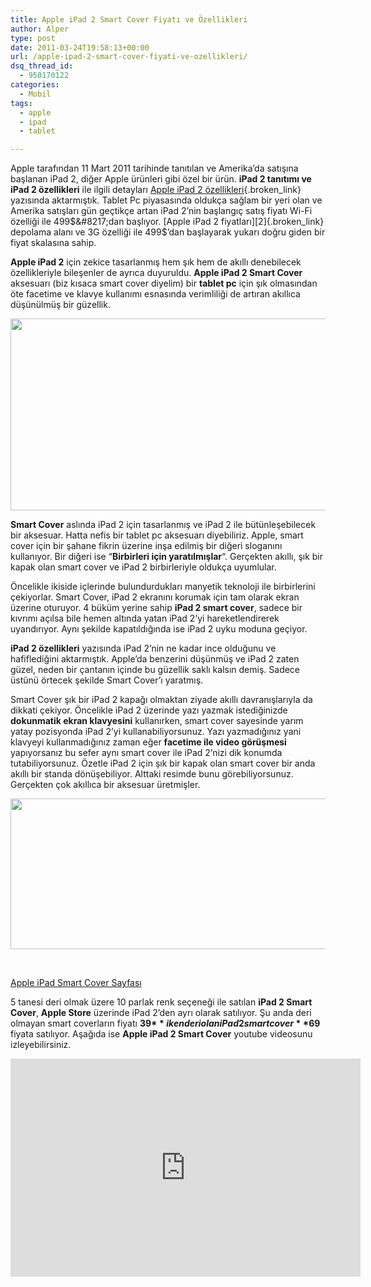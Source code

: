 ```yaml
---
title: Apple iPad 2 Smart Cover Fiyatı ve Özellikleri
author: Alper
type: post
date: 2011-03-24T19:58:13+00:00
url: /apple-ipad-2-smart-cover-fiyati-ve-ozellikleri/
dsq_thread_id:
  - 950170122
categories:
  - Mobil
tags:
  - apple
  - ipad
  - tablet

---
```

Apple tarafından 11 Mart 2011 tarihinde tanıtılan ve Amerika&#8217;da satışına başlanan iPad 2, diğer Apple ürünleri gibi özel bir ürün. **iPad 2 tanıtımı ve iPad 2 özellikleri** ile ilgili detayları [Apple iPad 2 özellikleri][1]{.broken_link} yazısında aktarmıştık. Tablet Pc piyasasında oldukça sağlam bir yeri olan ve Amerika satışları gün geçtikçe artan iPad 2&#8217;nin başlangıç satış fiyatı Wi-Fi özelliği ile 499$&#8217;dan başlıyor. [Apple iPad 2 fiyatları][2]{.broken_link} depolama alanı ve 3G özelliği ile 499$&#8217;dan başlayarak yukarı doğru giden bir fiyat skalasına sahip.

**Apple iPad 2** için zekice tasarlanmış hem şık hem de akıllı denebilecek özellikleriyle bileşenler de ayrıca duyuruldu. **Apple iPad 2 Smart Cover** aksesuarı (biz kısaca smart cover diyelim) bir **tablet pc** için şık olmasından öte facetime ve klavye kullanımı esnasında verimliliği de artıran akıllıca düşünülmüş bir güzellik.

<img class="alignnone size-full wp-image-6039" title="ipad-2-smart-cover" src="https://www.murekkep.org/wp-content/uploads/2011/03/ipad-2-smart-cover.jpg" alt="" width="550" height="307" srcset="https://www.murekkep.org/wp-content/uploads/2011/03/ipad-2-smart-cover.jpg 550w, https://www.murekkep.org/wp-content/uploads/2011/03/ipad-2-smart-cover-400x223.jpg 400w, https://www.murekkep.org/wp-content/uploads/2011/03/ipad-2-smart-cover-50x27.jpg 50w, https://www.murekkep.org/wp-content/uploads/2011/03/ipad-2-smart-cover-125x69.jpg 125w, https://www.murekkep.org/wp-content/uploads/2011/03/ipad-2-smart-cover-300x167.jpg 300w" sizes="(max-width: 550px) 100vw, 550px" /> 

**Smart Cover** aslında iPad 2 için tasarlanmış ve iPad 2 ile bütünleşebilecek bir aksesuar. Hatta nefis bir tablet pc aksesuarı diyebiliriz. Apple, smart cover için bir şahane fikrin üzerine inşa edilmiş bir diğeri sloganını kullanıyor. Bir diğeri ise &#8220;**Birbirleri için yaratılmışlar**&#8220;. Gerçekten akıllı, şık bir kapak olan smart cover ve iPad 2 birbirleriyle oldukça uyumlular.

Öncelikle ikiside içlerinde bulundurdukları manyetik teknoloji ile birbirlerini çekiyorlar. Smart Cover, iPad 2 ekranını korumak için tam olarak ekran üzerine oturuyor. 4 büküm yerine sahip **iPad 2 smart cover**, sadece bir kıvrımı açılsa bile hemen altında yatan iPad 2&#8217;yi hareketlendirerek uyandırıyor. Aynı şekilde kapatıldığında ise iPad 2 uyku moduna geçiyor.

**iPad 2 özellikleri** yazısında iPad 2&#8217;nin ne kadar ince olduğunu ve hafiflediğini aktarmıştık. Apple&#8217;da benzerini düşünmüş ve iPad 2 zaten güzel, neden bir çantanın içinde bu güzellik saklı kalsın demiş. Sadece üstünü örtecek şekilde Smart Cover&#8217;ı yaratmış.

Smart Cover şık bir iPad 2 kapağı olmaktan ziyade akıllı davranışlarıyla da dikkati çekiyor. Öncelikle iPad 2 üzerinde yazı yazmak istediğinizde **dokunmatik ekran klavyesini** kullanırken, smart cover sayesinde yarım yatay pozisyonda iPad 2&#8217;yi kullanabiliyorsunuz. Yazı yazmadığınız yani klavyeyi kullanmadığınız zaman eğer **facetime ile video görüşmesi** yapıyorsanız bu sefer aynı smart cover ile iPad 2&#8217;nizi dik konumda tutabiliyorsunuz. Özetle iPad 2 için şık bir kapak olan smart cover bir anda akıllı bir standa dönüşebiliyor. Alttaki resimde bunu görebiliyorsunuz. Gerçekten çok akıllıca bir aksesuar üretmişler.

<img class="alignnone size-full wp-image-6040" title="smart-cover" src="https://www.murekkep.org/wp-content/uploads/2011/03/smart-cover.jpg" alt="" width="550" height="241" srcset="https://www.murekkep.org/wp-content/uploads/2011/03/smart-cover.jpg 550w, https://www.murekkep.org/wp-content/uploads/2011/03/smart-cover-300x131.jpg 300w, https://www.murekkep.org/wp-content/uploads/2011/03/smart-cover-400x175.jpg 400w" sizes="(max-width: 550px) 100vw, 550px" /> 

&nbsp;

<a href="https://www.apple.com/ipad/smart-cover/" target="_blank" class="broken_link">Apple iPad Smart Cover Sayfası</a>

5 tanesi deri olmak üzere 10 parlak renk seçeneği ile satılan **iPad 2 Smart Cover**, **Apple Store** üzerinde iPad 2&#8217;den ayrı olarak satılıyor. Şu anda deri olmayan smart coverların fiyatı **39$** iken deri olan iPad 2 smart cover **69$** fiyata satılıyor. Aşağıda ise **Apple iPad 2 Smart Cover** youtube videosunu izleyebilirsiniz.

<embed type="application/x-shockwave-flash" width="560" height="349" src="https://www.youtube.com/v/JOnn0d-S7D0?fs=1&hl=en_US&rel=0" allowscriptaccess="always" allowfullscreen="true" />

 [1]: https://www.murekkep.org/apple-ipad-2-ozellikleri-5112
 [2]: https://www.murekkep.org/apple-ipad-2-fiyatlari-5923